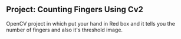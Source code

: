 ## Project: Counting Fingers Using Cv2

OpenCV project in which put your hand in Red box and it tells you the number of fingers and also it's threshold image.